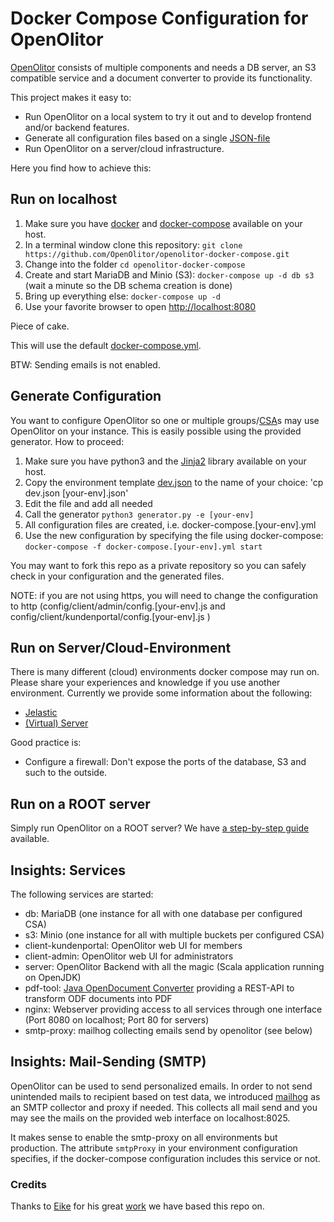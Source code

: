 # Docker Compose Configuration for OpenOlitor

[OpenOlitor](https://github.com/OpenOlitor/OpenOlitor) consists of multiple components and needs a DB server, an S3 compatible service and a document converter to provide its functionality.

This project makes it easy to:
 *  Run OpenOlitor on a local system to try it out and to develop frontend and/or backend features.
 *  Generate all configuration files based on a single [JSON-file](dev.json)
 *  Run OpenOlitor on a server/cloud infrastructure.

Here you find how to achieve this:

## Run on localhost

 1.  Make sure you have [docker](https://docs.docker.com/get-docker/) and [docker-compose](https://docs.docker.com/compose/install/) available on your host.
 2.  In a terminal window clone this repository: `git clone https://github.com/OpenOlitor/openolitor-docker-compose.git`
 3.  Change into the folder `cd openolitor-docker-compose`
 4.  Create and start MariaDB and Minio (S3): `docker-compose up -d db s3` (wait a minute so the DB schema creation is done)
 5.  Bring up everything else: `docker-compose up -d`
 6.  Use your favorite browser to open [http://localhost:8080](http://localhost:8080)

Piece of cake.

This will use the default [docker-compose.yml](docker-compose.yml).

BTW: Sending emails is not enabled.

## Generate Configuration

You want to configure OpenOlitor so one or multiple groups/[CSA](https://en.wikipedia.org/wiki/Community-supported_agriculture)s may use OpenOlitor on your instance. This is easily possible using the provided generator. How to proceed:

 1.  Make sure you have python3 and the [Jinja2](https://pypi.org/project/Jinja2/) library available on your host.
 2.  Copy the environment template [dev.json](dev.json) to the name of your choice: 'cp dev.json [your-env].json'
 3.  Edit the file and add all needed
 4.  Call the generator `python3 generator.py -e [your-env]`
 5.  All configuration files are created, i.e. docker-compose.[your-env].yml
 6.  Use the new configuration by specifying the file using docker-compose: `docker-compose -f docker-compose.[your-env].yml start`

You may want to fork this repo as a private repository so you can safely check in your configuration and the generated files.

NOTE: if you are not using https, you will need to change the configuration to http (config/client/admin/config.[your-env].js and config/client/kundenportal/config.[your-env].js )

## Run on Server/Cloud-Environment

There is many different (cloud) environments docker compose may run on. Please share your experiences and knowledge if you use another environment. Currently we provide some information about the following:

 *  [Jelastic](docs/env-jelastic.md)
 *  [(Virtual) Server](docs/env-server.md)

Good practice is:

 *  Configure a firewall: Don't expose the ports of the database, S3 and such to the outside.

## Run on a ROOT server

Simply run OpenOlitor on a ROOT server? We have [a step-by-step guide](docs/env-server.md) available.

## Insights: Services

The following services are started:

 *  db: MariaDB (one instance for all with one database per configured CSA)
 *  s3: Minio (one instance for all with multiple buckets per configured CSA)
 *  client-kundenportal: OpenOlitor web UI for members
 *  client-admin: OpenOlitor web UI for administrators
 *  server: OpenOlitor Backend with all the magic (Scala application running on OpenJDK)
 *  pdf-tool: [Java OpenDocument Converter](https://github.com/EugenMayer/docker-image-jodconverter) providing a REST-API to transform ODF documents into PDF
 *  nginx: Webserver providing access to all services through one interface (Port 8080 on localhost; Port 80 for servers)
 *  smtp-proxy: mailhog collecting emails send by openolitor (see below)

## Insights: Mail-Sending (SMTP)

OpenOlitor can be used to send personalized emails. In order to not send unintended mails to recipient based on test data, we introduced [mailhog](https://github.com/mailhog/MailHog) as an SMTP collector and proxy if needed. This collects all mail send and you may see the mails on the provided web interface on localhost:8025.

It makes sense to enable the smtp-proxy on all environments but production. The attribute `smtpProxy` in your environment configuration specifies, if the docker-compose configuration includes this service or not.

### Credits

Thanks to [Eike](https://github.com/yeoldegrove/) for his great [work](https://github.com/yeoldegrove/openolitor-docker) we have based this repo on.
